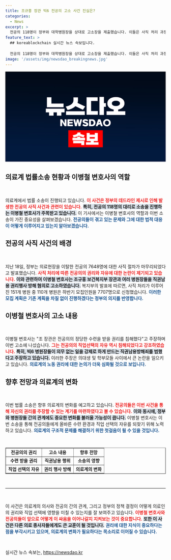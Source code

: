 ```yaml
---
title: 조규홍 장관 빅6 전공의 고소 사건 진실은?
categories:
  - News
excerpt: >
  전공의 118명이 정부와 대학병원장을 상대로 고소장을 제출했습니다. 이들은 사직 처리 과정에서 권리 침해를 주장하며, 의대생 학부모 모임과 함께 법적 대응에 나섰습니다. 클릭하세요!
feature_text: >
  ## koreablockchain 실시간 뉴스 속보입니다.

  전공의 118명이 정부와 대학병원장을 상대로 고소장을 제출했습니다. 이들은 사직 처리 과정에서 권리 침해를 주장하며, 의대생 학부모 모임과 함께 법적 대응에 나섰습니다. 클릭하세요!
image: '/assets/img/newsdao_breakingnews.jpg'
---
```


<p><img src="/assets/img/newsdao_breakingnews.jpg" alt="koreablockchain 속보" /></p>

<h2 data-ke-size="size26">의료계 법률소송 현황과 이병철 변호사의 역할</h2>

<p data-ke-size="size16">&nbsp;</p>

<p>의료계에서 법률 소송이 진행되고 있습니다. <b><span style="color: #ee2323;">이 사건은 정부의 데드라인 제시로 인해 발생한 전공의 사직 사건과 관련이 있습니다.</span></b> <b><span style="background-color: #21538527;">특히, 전공의 118명의 대리로 소송을 진행하는 이병철 변호사가 주목받고 있습니다.</span></b> 이 기사에서는 이병철 변호사의 역할과 이번 소송이 가진 중요성을 살펴보겠습니다. <b><span style="color: #1a5490;">전공의들이 겪고 있는 문제와 그에 대한 법적 대응이 어떻게 이루어지고 있는지 알아보겠습니다.</span></b></p>

<h2 data-ke-size="size26">전공의 사직 사건의 배경</h2>

<p data-ke-size="size16">&nbsp;</p>

<p>지난 18일, 정부는 의료현장을 이탈한 전공의 7648명에 대한 사직 절차가 마무리되었다고 발표했습니다. <b><span style="color: #ee2323;">사직 처리에 따른 전공의의 권리와 자유에 대한 논란이 제기되고 있습니다.</span></b> <b><span style="background-color: #21538527;">이와 관련하여 이병철 변호사는 조규홍 보건복지부 장관과 여러 병원장들을 직권남용 권리행사 방해 혐의로 고소하였습니다.</span></b> 복지부의 발표에 따르면, 사직 처리가 이루어진 151개 병원 중 110개 병원은 하반기 모집인원을 7707명으로 신청했습니다. <b><span style="color: #1a5490;">이러한 모집 계획은 기존 계획을 차질 없이 진행하겠다는 정부의 의지를 반영합니다.</span></b></p>

<h2 data-ke-size="size26">이병철 변호사의 고소 내용</h2>

<p data-ke-size="size16">&nbsp;</p>

<p>이병철 변호사는 "조 장관은 전공의의 정당한 수련을 받을 권리를 침해했다"고 주장하며 이번 고소에 나섰습니다. <b><span style="color: #ee2323;">그는 전공의의 직업선택의 자유 역시 침해되었다고 강조하였습니다.</span></b> <b><span style="background-color: #21538527;">특히, 빅6 병원장들이 의무 없는 일을 강제로 하게 만드는 직권남용방해죄를 범했다고 주장하고 있습니다.</span></b> 이러한 주장은 의대생 및 학부모들 사이에서 큰 논란을 일으키고 있습니다. <b><span style="color: #1a5490;">의료계의 노동 권리에 대한 논의가 더욱 심화될 것으로 보입니다.</span></b></p>

<h2 data-ke-size="size26">향후 전망과 의료계의 변화</h2>

<p data-ke-size="size16">&nbsp;</p>

<p>이번 법률 소송은 향후 의료계의 변화를 예고하고 있습니다. <b><span style="color: #ee2323;">전공의들은 이번 사건을 통해 자신의 권리를 주장할 수 있는 계기를 마련하였다고 볼 수 있습니다.</span></b> <b><span style="background-color: #21538527;">이와 동시에, 정부와 병원장들 간의 관계에도 중요한 변화를 불러올 가능성이 큽니다.</span></b> 이병철 변호사는 이번 소송을 통해 전공의들에게 올바른 수련 환경과 직업 선택의 자유를 되찾기 위해 노력하고 있습니다. <b><span style="color: #1a5490;">의료계의 구조적 문제를 해결하기 위한 첫걸음이 될 수 있을 것입니다.</span></b></p>

<p data-ke-size="size16">&nbsp;</p>

<table style="width: 100%; border-collapse: collapse;" border="1">
<tr>
<td style="text-align: center; height: 17px;"><b>전공의의 권리</b></td>
<td style="text-align: center; height: 17px;"><b>고소 내용</b></td>
<td style="text-align: center; height: 17px;"><b>향후 전망</b></td>
</tr>
<tr>
<td style="text-align: center; height: 17px;"><b>수련 받을 권리</b></td>
<td style="text-align: center; height: 17px;"><b>직권남용 행위</b></td>
<td style="text-align: center; height: 17px;"><b>소송의 영향</b></td>
</tr>
<tr>
<td style="text-align: center; height: 17px;"><b>직업 선택의 자유</b></td>
<td style="text-align: center; height: 17px;"><b>권리 행사 방해</b></td>
<td style="text-align: center; height: 17px;"><b>의료계의 변화</b></td>
</tr>
</table>

<p data-ke-size="size16">&nbsp;</p>

<hr />

<p data-ke-size="size16">&nbsp;</p>

<p data-ke-size="size16">이 사건은 의료계의 의사와 전공의 간의 관계, 그리고 정부의 정책 결정이 어떻게 의료인의 권리와 직업 선택에 영향을 미칠 수 있는지를 잘 보여주고 있습니다. <b><span style="color: #ee2323;">이병철 변호사와 전공의들이 앞으로 어떻게 이 싸움을 이어나갈지 지켜보는 것이 중요합니다.</span></b> <b><span style="background-color: #21538527;">또한 이 사건은 다른 의료 종사자들에게도 큰 교훈이 될 것입니다.</span></b> <b><span style="color: #1a5490;">권리에 대한 지식이 중요하다는 점을 부각시키고 있으며, 의료계의 변화가 필요하다는 목소리로 이어질 수 있습니다.</span></b></p>

<p data-ke-size="size16">&nbsp;</p>
실시간 뉴스 속보는, <a href="https://newsdao.kr" rel="dofollow">https://newsdao.kr</a>


